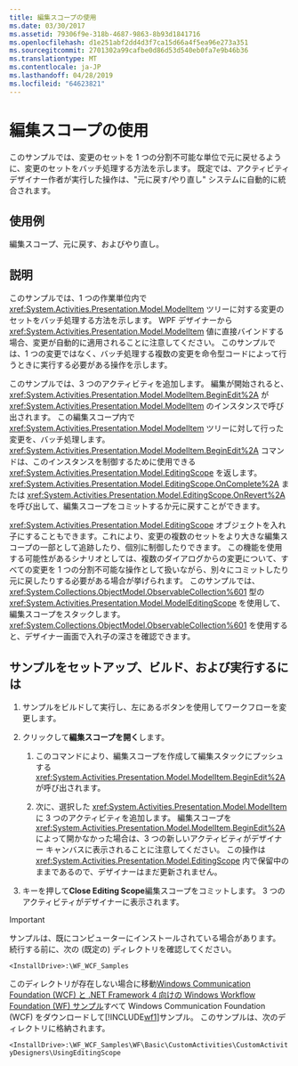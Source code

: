 ```yaml
---
title: 編集スコープの使用
ms.date: 03/30/2017
ms.assetid: 79306f9e-318b-4687-9863-8b93d1841716
ms.openlocfilehash: d1e251abf2dd4d3f7ca15d66a4f5ea96e273a351
ms.sourcegitcommit: 2701302a99cafbe0d86d53d540eb0fa7e9b46b36
ms.translationtype: MT
ms.contentlocale: ja-JP
ms.lasthandoff: 04/28/2019
ms.locfileid: "64623821"
---
```

# <a name="using-editing-scope"></a>編集スコープの使用
このサンプルでは、変更のセットを 1 つの分割不可能な単位で元に戻せるように、変更のセットをバッチ処理する方法を示します。 既定では、アクティビティ デザイナー作者が実行した操作は、"元に戻す/やり直し" システムに自動的に統合されます。  
  
## <a name="demonstrates"></a>使用例  
 編集スコープ、元に戻す、およびやり直し。  
  
## <a name="discussion"></a>説明  
 このサンプルでは、1 つの作業単位内で <xref:System.Activities.Presentation.Model.ModelItem> ツリーに対する変更のセットをバッチ処理する方法を示します。 WPF デザイナーから <xref:System.Activities.Presentation.Model.ModelItem> 値に直接バインドする場合、変更が自動的に適用されることに注意してください。 このサンプルでは、1 つの変更ではなく、バッチ処理する複数の変更を命令型コードによって行うときに実行する必要がある操作を示します。  
  
 このサンプルでは、3 つのアクティビティを追加します。 編集が開始されると、<xref:System.Activities.Presentation.Model.ModelItem.BeginEdit%2A> が <xref:System.Activities.Presentation.Model.ModelItem> のインスタンスで呼び出されます。 この編集スコープ内で <xref:System.Activities.Presentation.Model.ModelItem> ツリーに対して行った変更を、バッチ処理します。 <xref:System.Activities.Presentation.Model.ModelItem.BeginEdit%2A> コマンドは、このインスタンスを制御するために使用できる <xref:System.Activities.Presentation.Model.EditingScope> を返します。 <xref:System.Activities.Presentation.Model.EditingScope.OnComplete%2A> または <xref:System.Activities.Presentation.Model.EditingScope.OnRevert%2A> を呼び出して、編集スコープをコミットするか元に戻すことができます。  
  
 <xref:System.Activities.Presentation.Model.EditingScope> オブジェクトを入れ子にすることもできます。これにより、変更の複数のセットをより大きな編集スコープの一部として追跡したり、個別に制御したりできます。 この機能を使用する可能性があるシナリオとしては、複数のダイアログからの変更について、すべての変更を 1 つの分割不可能な操作として扱いながら、別々にコミットしたり元に戻したりする必要がある場合が挙げられます。 このサンプルでは、<xref:System.Collections.ObjectModel.ObservableCollection%601> 型の <xref:System.Activities.Presentation.Model.ModelEditingScope> を使用して、編集スコープをスタックします。 <xref:System.Collections.ObjectModel.ObservableCollection%601> を使用すると、デザイナー画面で入れ子の深さを確認できます。  
  
## <a name="to-set-up-build-and-run-the-sample"></a>サンプルをセットアップ、ビルド、および実行するには  
  
1. サンプルをビルドして実行し、左にあるボタンを使用してワークフローを変更します。  
  
2. クリックして**編集スコープを開く**します。  
  
    1. このコマンドにより、編集スコープを作成して編集スタックにプッシュする <xref:System.Activities.Presentation.Model.ModelItem.BeginEdit%2A> が呼び出されます。  
  
    2. 次に、選択した <xref:System.Activities.Presentation.Model.ModelItem> に 3 つのアクティビティを追加します。 編集スコープを <xref:System.Activities.Presentation.Model.ModelItem.BeginEdit%2A> によって開かなかった場合は、3 つの新しいアクティビティがデザイナー キャンバスに表示されることに注意してください。 この操作は <xref:System.Activities.Presentation.Model.EditingScope> 内で保留中のままであるので、デザイナーはまだ更新されません。  
  
3. キーを押して**Close Editing Scope**編集スコープをコミットします。 3 つのアクティビティがデザイナーに表示されます。  
  
> [!IMPORTANT]
>  サンプルは、既にコンピューターにインストールされている場合があります。 続行する前に、次の (既定の) ディレクトリを確認してください。  
>   
>  `<InstallDrive>:\WF_WCF_Samples`  
>   
>  このディレクトリが存在しない場合に移動[Windows Communication Foundation (WCF) と .NET Framework 4 向けの Windows Workflow Foundation (WF) サンプル](https://go.microsoft.com/fwlink/?LinkId=150780)すべて Windows Communication Foundation (WCF) をダウンロードして[!INCLUDE[wf1](../../../../includes/wf1-md.md)]サンプル。 このサンプルは、次のディレクトリに格納されます。  
>   
>  `<InstallDrive>:\WF_WCF_Samples\WF\Basic\CustomActivities\CustomActivityDesigners\UsingEditingScope`
